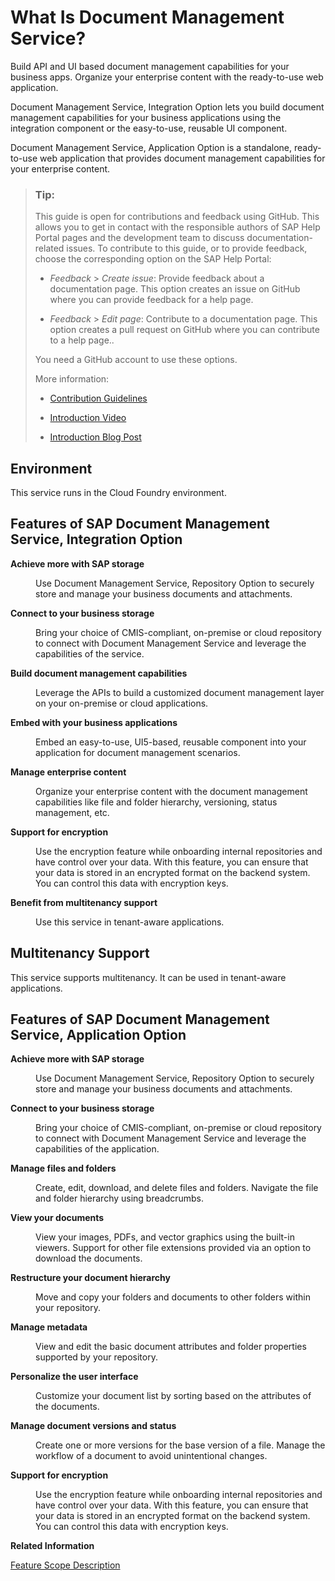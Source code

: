<!-- loio27e742e062924d72a9f1cb94a8c8346c -->

# What Is Document Management Service?

Build API and UI based document management capabilities for your business apps. Organize your enterprise content with the ready-to-use web application. 

Document Management Service, Integration Option lets you build document management capabilities for your business applications using the integration component or the easy-to-use, reusable UI component.

Document Management Service, Application Option is a standalone, ready-to-use web application that provides document management capabilities for your enterprise content.

> ### Tip:  
> This guide is open for contributions and feedback using GitHub. This allows you to get in contact with the responsible authors of SAP Help Portal pages and the development team to discuss documentation-related issues. To contribute to this guide, or to provide feedback, choose the corresponding option on the SAP Help Portal:
> 
> -   *Feedback* \> *Create issue*: Provide feedback about a documentation page. This option creates an issue on GitHub where you can provide feedback for a help page.
> 
> -   *Feedback* \> *Edit page*: Contribute to a documentation page. This option creates a pull request on GitHub where you can contribute to a help page..
> 
> 
> You need a GitHub account to use these options.
> 
> More information:
> 
> -   [Contribution Guidelines](https://help.sap.com/docs/open-documentation-initiative/contribution-guidelines/readme.html)
> 
> -   [Introduction Video](https://www.youtube.com/watch?v=WJ0oarMlVW4)
> 
> -   [Introduction Blog Post](https://blogs.sap.com/2021/11/29/sap-btp-documentation-goes-github-new-collaboration-process/)



## Environment

This service runs in the Cloud Foundry environment.



## Features of SAP Document Management Service, Integration Option


<dl>
<dt><b>

Achieve more with SAP storage 

</b></dt>
<dd>

Use Document Management Service, Repository Option to securely store and manage your business documents and attachments.



</dd><dt><b>

Connect to your business storage 

</b></dt>
<dd>

Bring your choice of CMIS-compliant, on-premise or cloud repository to connect with Document Management Service and leverage the capabilities of the service.



</dd><dt><b>

Build document management capabilities 

</b></dt>
<dd>

Leverage the APIs to build a customized document management layer on your on-premise or cloud applications.



</dd><dt><b>

Embed with your business applications 

</b></dt>
<dd>

Embed an easy-to-use, UI5-based, reusable component into your application for document management scenarios.



</dd><dt><b>

Manage enterprise content 

</b></dt>
<dd>

Organize your enterprise content with the document management capabilities like file and folder hierarchy, versioning, status management, etc.



</dd><dt><b>

Support for encryption 

</b></dt>
<dd>

Use the encryption feature while onboarding internal repositories and have control over your data. With this feature, you can ensure that your data is stored in an encrypted format on the backend system. You can control this data with encryption keys.



</dd><dt><b>

Benefit from multitenancy support 

</b></dt>
<dd>

Use this service in tenant-aware applications.



</dd>
</dl>



<a name="loio27e742e062924d72a9f1cb94a8c8346c__section_uzv_gv2_xzb"/>

## Multitenancy Support

This service supports multitenancy. It can be used in tenant-aware applications.



## Features of SAP Document Management Service, Application Option


<dl>
<dt><b>

Achieve more with SAP storage 

</b></dt>
<dd>

Use Document Management Service, Repository Option to securely store and manage your business documents and attachments.



</dd><dt><b>

Connect to your business storage 

</b></dt>
<dd>

Bring your choice of CMIS-compliant, on-premise or cloud repository to connect with Document Management Service and leverage the capabilities of the application.



</dd><dt><b>

Manage files and folders 

</b></dt>
<dd>

Create, edit, download, and delete files and folders. Navigate the file and folder hierarchy using breadcrumbs.



</dd><dt><b>

View your documents 

</b></dt>
<dd>

View your images, PDFs, and vector graphics using the built-in viewers. Support for other file extensions provided via an option to download the documents.



</dd><dt><b>

Restructure your document hierarchy 

</b></dt>
<dd>

Move and copy your folders and documents to other folders within your repository.



</dd><dt><b>

Manage metadata 

</b></dt>
<dd>

View and edit the basic document attributes and folder properties supported by your repository.



</dd><dt><b>

Personalize the user interface 

</b></dt>
<dd>

Customize your document list by sorting based on the attributes of the documents.



</dd><dt><b>

Manage document versions and status 

</b></dt>
<dd>

Create one or more versions for the base version of a file. Manage the workflow of a document to avoid unintentional changes.



</dd><dt><b>

Support for encryption 

</b></dt>
<dd>

Use the encryption feature while onboarding internal repositories and have control over your data. With this feature, you can ensure that your data is stored in an encrypted format on the backend system. You can control this data with encryption keys.



</dd>
</dl>

**Related Information**  


[Feature Scope Description](https://help.sap.com/doc/4551b91432244b9586798187207100a7/Cloud/en-US/Document_Management_FSD.pdf)

